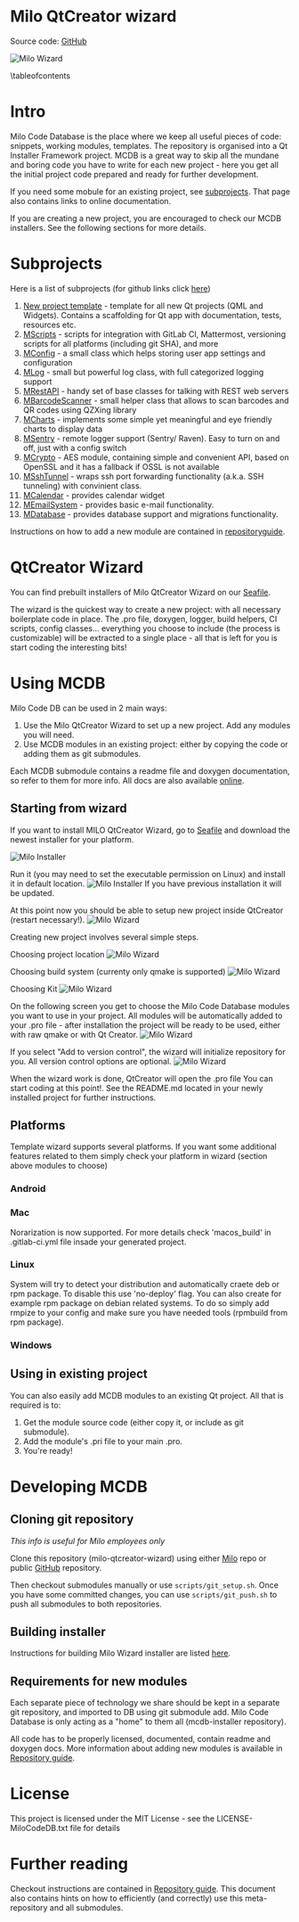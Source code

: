 Milo QtCreator wizard
===

Source code: [GitHub](https://github.com/milosolutions)

![Milo Wizard](doc/img/wizard_selection.png "Milo wizard in QtCreator")

\tableofcontents

# Intro

Milo Code Database is the place where we keep all useful pieces of code:
snippets, working modules, templates. The repository is organised into a Qt
Installer Framework project. MCDB is a great way to skip all the mundane and
boring code you have to write for each new project - here you get all the
initial project code prepared and ready for further development.

If you need some mobule for an existing project, see [subprojects](doc/subprojects.md). That page
also contains links to online documentation.

If you are creating a new project, you are encouraged to check our MCDB
installers. See the following sections for more details.

# Subprojects

Here is a list of subprojects (for github links click [here](doc/subprojects.md))
1. [New project template](https://docs.milosolutions.com/milo-code-db/mwizardtemplate) - template for all new Qt projects (QML and Widgets).
Contains a scaffolding for Qt app with documentation, tests, resources etc.
2. [MScripts](https://docs.milosolutions.com/milo-code-db/mscripts) - scripts for integration with GitLab CI, Mattermost, versioning
scripts for all platforms (including git SHA), and more
3. [MConfig](https://docs.milosolutions.com/milo-code-db/mconfig) - a small class which helps storing user app settings and configuration
4. [MLog](https://docs.milosolutions.com/milo-code-db/mlog) - small but powerful log class, with full categorized logging support
5. [MRestAPI](https://docs.milosolutions.com/milo-code-db/mrestapi) - handy set of base classes for talking with REST web servers
6. [MBarcodeScanner](https://docs.milosolutions.com/milo-code-db/mbarcodescanner) - small helper class that allows to scan barcodes and QR codes
using QZXing library
7. [MCharts](https://docs.milosolutions.com/milo-code-db/mcharts) - implements some simple yet meaningful and eye friendly charts to display data
8. [MSentry](https://docs.milosolutions.com/milo-code-db/msentry) - remote logger support (Sentry/ Raven). Easy to turn on and off, just with a config switch
9. [MCrypto](https://docs.milosolutions.com/milo-code-db/mcrypto) - AES module, containing simple and convenient API, based on OpenSSL and it has a fallback if OSSL is not available
10. [MSshTunnel](https://docs.milosolutions.com/milo-code-db/msshtunnel) - wraps ssh port forwarding functionality (a.k.a. SSH tunneling) with convinient class.
11. [MCalendar](https://docs.milosolutions.com/milo-code-db/mcalendar) - provides calendar widget
12. [MEmailSystem](https://docs.milosolutions.com/milo-code-db/memailsystem) - provides basic e-mail functionality.
13. [MDatabase](https://docs.milosolutions.com/milo-code-db/mdatabase) - provides database support and migrations functionality.


Instructions on how to add a new module are contained in [repositoryguide](doc/repositoryguide.md).

# QtCreator Wizard

You can find prebuilt installers of Milo QtCreator Wizard on our
[Seafile](https://seafile.milosolutions.com/d/2c50614e1e/).

The wizard is the quickest way to create a new project: with all
necessary boilerplate code in place. The .pro file, doxygen, logger, build
helpers, CI scripts, config classes... everything you choose to include
(the process is customizable) will be extracted to a single place - all
that is left for you is start coding the
interesting bits!

# Using MCDB

Milo Code DB can be used in 2 main ways:

1. Use the Milo QtCreator Wizard to set up a new project. Add any modules you will need.
2. Use MCDB modules in an existing project: either by copying the code or adding
them as git submodules.

Each MCDB submodule contains a readme file and doxygen documentation, so refer
to them for more info. All docs are also available
[online](https://git.milosolutions.com/milo-code-database/milo-qtcreator-wizard/blob/master/doc/subprojects.md).

## Starting from wizard

If you want to install MILO QtCreator Wizard, go to
[Seafile](https://seafile.milosolutions.com/d/2c50614e1e/) and download the
newest installer for your platform.

![Milo Installer](doc/img/installer_intro.png "Milo installer")

Run it (you may need to set the executable permission on Linux) and install it in default location.
![Milo Installer](doc/img/installer_location.png "Milo installer location")
If you have previous installation it will be updated.

At this point now you should be able to setup new project inside QtCreator (restart necessary!).
![Milo Wizard](doc/img/wizard_selection.png "Milo wizard in QtCreator")

Creating new project involves several simple steps.

Choosing project location
![Milo Wizard](doc/img/wizard_project_location.png "Choosing project location")

Choosing build system (currenty only qmake is supported)
![Milo Wizard](doc/img/wizard_build_system.png "Choosing build system")

Choosing Kit
![Milo Wizard](doc/img/wizard_kit.png "Choosing kit")

On the following screen you get to choose the Milo Code Database modules you
want to use in your project. All modules will be automatically added to your
.pro file - after installation the project will be ready to be used, either
with raw qmake or with Qt Creator.
![Milo Wizard](doc/img/wizard_modules.png "Modules to choose")

If you select "Add to version control", the wizard will initialize repository for you.
All version control options are  optional.
![Milo Wizard](doc/img/wizard_summary.png "Wizard summary")

When the wizard work is done, QtCreator will open the .pro file 
You can start coding at this point!. See the README.md located in your newly installed project for further
instructions.

## Platforms
Template wizard supports several platforms. If you want some additional features related to them simply check your platform in wizard (section above modules to choose)
### Android
### Mac
Norarization is now supported. For more details check 'macos_build' in .gitlab-ci.yml file insade your generated project.
### Linux
System will try to detect your distribution and automatically craete deb or rpm package. To disable this use 'no-deploy' flag. 
You can also create for example rpm package on debian related systems. To do so simply add rmpize to your config 
and make sure you have needed tools (rpmbuild from rpm package).
### Windows

## Using in existing project

You can also easily add MCDB modules to an existing Qt project. All that is
required is to:

1. Get the module source code (either copy it, or include as git submodule).
2. Add the module's .pri file to your main .pro.
3. You're ready!

# Developing MCDB

## Cloning git repository

*This info is useful for Milo employees only*

Clone this repository (milo-qtcreator-wizard) using either [Milo](https://git.milosolutions.com/milo-code-database/milo-qtcreator-wizard) repo or public
[GitHub](https://github.com/milosolutions/milo-qtcreator-wizard) repository.

Then checkout submodules manually or use `scripts/git_setup.sh`. Once you have
some committed changes, you can use `scripts/git_push.sh` to push all submodules
to both repositories.

## Building installer

Instructions for building Milo Wizard installer are listed
[here](doc/buildinginstaller.md).


## Requirements for new modules

Each separate piece of technology we share should be kept in a separate git
repository, and imported to DB using git submodule add. Milo Code Database
is only acting as a "home" to them all (mcdb-installer repository).

All code has to be properly licensed, documented, contain readme and doxygen
docs. More information about adding new modules is available in
[Repository guide](doc/repositoryguide.md).

# License

This project is licensed under the MIT License - see the LICENSE-MiloCodeDB.txt
file for details

# Further reading 

Checkout instructions are contained in [Repository guide](doc/repositoryguide.md).
This document also contains hints on how to efficiently (and correctly) use this
meta-repository and all submodules.
